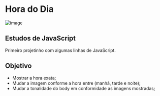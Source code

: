 # Hora do Dia 

![image](https://user-images.githubusercontent.com/89918957/142743578-42665dce-4ef3-4a13-9e58-98758aeac8c2.png)

## Estudos de JavaScript 

Primeiro projetinho com algumas linhas de JavaScript. 

## Objetivo 

* Mostrar a hora exata; 
* Mudar a imagem conforme a hora entre (manhã, tarde e noite);
* Mudar a tonalidade do body em conformidade as imagens mostradas; 
